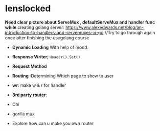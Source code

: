 # lenslocked
**Need clear picture about ServeMux , defaultServeMux and handler func while**
creating golang server:
https://www.alexedwards.net/blog/an-introduction-to-handlers-and-servemuxes-in-go
//Try to go through again once after finishing the usegolang course

- **Dynamic Loading**
    With help of modd.

- **Response Writer**; `Header().Set()`
- **Request Method**
- **Routing** :Determining  Which page to show to user
- **wr**: make w & r for handler
- **3rd party router**: 
- Chi
- gorilla mux
- Explore how can u make you own router


